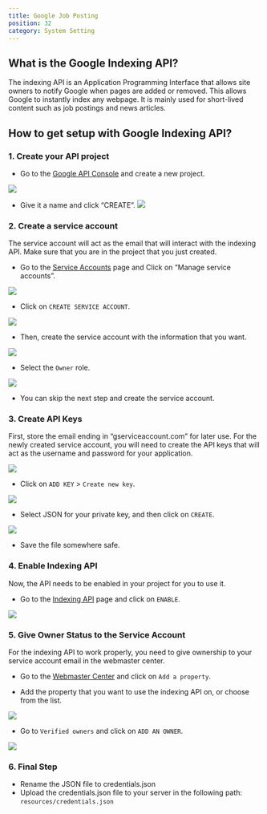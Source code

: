 ```yaml
---
title: Google Job Posting
position: 32
category: System Setting
---
```

## What is the Google Indexing API?
The indexing API is an Application Programming Interface that allows site owners to notify Google when pages are added or removed. This allows Google to instantly index any webpage. It is mainly used for short-lived content such as job postings and news articles.

## How to get setup with Google Indexing API?
### 1.  Create your API project
- Go to the [Google API Console](https://console.developers.google.com/) and create a new project.

![](/docs/jobpilot/google-job/1.png)

- Give it a name and click “CREATE”.
![](/docs/jobpilot/google-job/2.png)


### 2. Create a service account
The service account will act as the email that will interact with the indexing API. Make sure that you are in the project that you just created.

- Go to the [Service Accounts](https://console.cloud.google.com/apis/credentials) page and Click on “Manage service accounts”.

![](/docs/jobpilot/google-job/3.png)

- Click on `CREATE SERVICE ACCOUNT`.

![](/docs/jobpilot/google-job/4.png)


- Then, create the service account with the information that you want.

![](/docs/jobpilot/google-job/5.png)

- Select the `Owner` role.

![](/docs/jobpilot/google-job/6.png)

- You can skip the next step and create the service account.


### 3. Create API Keys

First, store the email ending in “gserviceaccount.com” for later use. For the newly created service account, you will need to create the API keys that will act as the username and password for your application.

![](/docs/jobpilot/google-job/7.png) 

- Click on `ADD KEY` > `Create new key`.

![](/docs/jobpilot/google-job/8.png)

- Select JSON for your private key, and then click on `CREATE`.

![](/docs/jobpilot/google-job/9.png)

- Save the file somewhere safe.

### 4. Enable Indexing API

Now, the API needs to be enabled in your project for you to use it.

- Go to the [Indexing API](https://console.cloud.google.com/apis/library/indexing.googleapis.com) page and click on `ENABLE`.

![](/docs/jobpilot/google-job/10.png)


### 5. Give Owner Status to the Service Account

For the indexing API to work properly, you need to give ownership to your service account email in the webmaster center.

- Go to the [Webmaster Center](https://www.google.com/webmasters/tools/home) and click on `Add a property`.

- Add the property that you want to use the indexing API on, or choose from the list.

![](/docs/jobpilot/google-job/11.png)

- Go to `Verified owners` and click on `ADD AN OWNER`.

![](/docs/jobpilot/google-job/12.png)

### 6. Final Step
- Rename the JSON file to credentials.json
- Upload the credentials.json file to your server in the following path: `resources/credentials.json`
